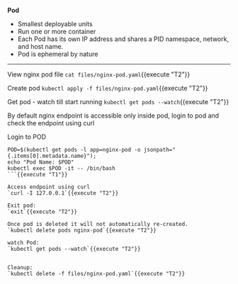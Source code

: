 
<b>Pod</b>

* Smallest deployable units 
* Run one or more container
* Each Pod has its own IP address and shares a PID namespace, network, and host name.
* Pod is ephemeral by nature
---

View nginx pod file
`cat files/nginx-pod.yaml`{{execute "T2"}}

Create pod
`kubectl apply -f files/nginx-pod.yaml`{{execute "T2"}}

Get pod - watch till start running
`kubectl get pods --watch`{{execute "T2"}}

By default nginx endpoint is accessible only inside pod, login to pod and check the endpoint using curl

Login to POD
```
POD=$(kubectl get pods -l app=nginx-pod -o jsonpath="{.items[0].metadata.name}"); 
echo "Pod Name: $POD"
kubectl exec $POD -it -- /bin/bash
```{{execute "T1"}}

Access endpoint using curl
`curl -I 127.0.0.1`{{execute "T2"}}

Exit pod:
`exit`{{execute "T2"}}

Once pod is deleted it will not automatically re-created. 
`kubectl delete pods nginx-pod`{{execute "T2"}}

watch Pod: 
`kubectl get pods --watch`{{execute "T2"}}


Cleanup:
`kubectl delete -f files/nginx-pod.yaml`{{execute "T2"}}
 